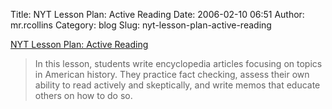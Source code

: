 Title: NYT Lesson Plan: Active Reading
Date: 2006-02-10 06:51
Author: mr.rcollins
Category: blog
Slug: nyt-lesson-plan-active-reading

[NYT Lesson Plan: Active Reading][]

> In this lesson, students write encyclopedia articles focusing on
> topics in American history. They practice fact checking, assess their
> own ability to read actively and skeptically, and write memos that
> educate others on how to do so.

  [NYT Lesson Plan: Active Reading]: http://www.nytimes.com/learning/teachers/lessons/20051205monday_print.html
